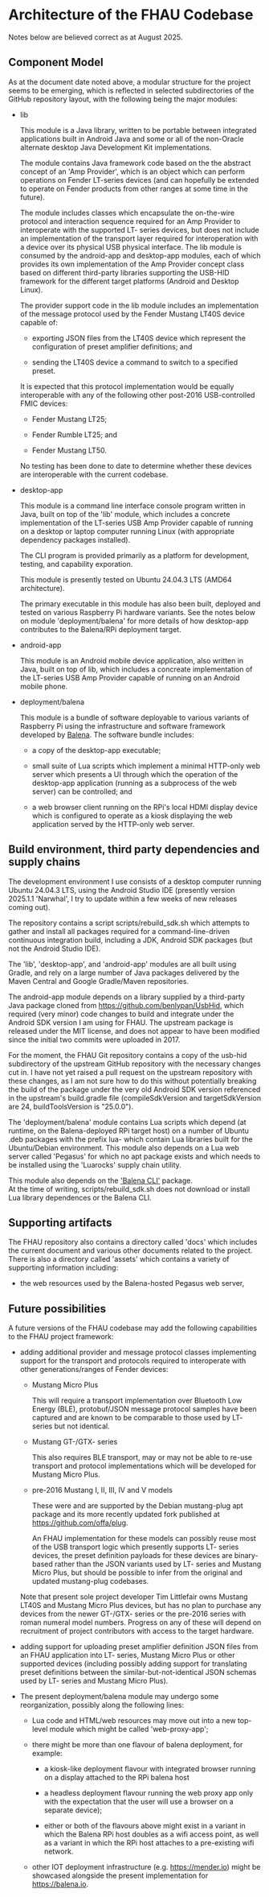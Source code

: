 # Architecture of the FHAU Codebase

Notes below are believed correct as at August 2025.

## Component Model

As at the document date noted above, a modular structure for the project 
seems to be emerging, which is reflected in selected subdirectories of 
the GitHub repository layout, with the following being the major modules:

* lib

  This module is a Java library, written to be portable between integrated
  applications built in Android Java and some or all of the non-Oracle 
  alternate desktop Java Development Kit implementations.

  The module contains Java framework code based on the the abstract concept
  of an 'Amp Provider', which is an object which can perform operations on Fender
  LT-series devices (and can hopefully be extended to operate on Fender products
  from other ranges at some time in the future).  
  
  The module includes classes which encapsulate the on-the-wire protocol and 
  interaction sequence required for an Amp Provider to interoperate with the 
  supported LT- series devices, but does not include an implementation 
  of the transport layer required for interoperation with a device over its
  physical USB physical interface.  The lib module is consumed by the android-app and 
  desktop-app modules, each of which provides its own implementation of the Amp Provider
  concept class based on different third-party libraries supporting the USB-HID 
  framework for the different target platforms (Android and Desktop Linux).
  
  The provider support code in the lib module includes an implementation of the 
  message protocol used by the Fender Mustang LT40S device capable of:

  * exporting JSON files from the LT40S device which represent the configuration
    of preset amplifier definitions; and

  * sending the LT40S device a command to switch to a specified preset.

  It is expected that this protocol implementation would be equally interoperable 
  with any of the following other post-2016 USB-controlled FMIC devices:

  * Fender Mustang LT25;
  
  * Fender Rumble LT25; and

  * Fender Mustang LT50.

  No testing has been done to date to determine whether these devices are interoperable
  with the current codebase.

* desktop-app

  This module is a command line interface console program written in Java, built on top 
  of the 'lib' module, which includes a concrete implementation of the LT-series USB Amp 
  Provider capable of running on a desktop or laptop computer running Linux (with 
  appropriate dependency packages installed).  

  The CLI program is provided primarily as a platform for development, testing, 
  and capability exporation. 

  This module is presently tested on Ubuntu 24.04.3 LTS (AMD64 architecture).

  The primary executable in this module has also been built, deployed and tested 
  on various Raspberry Pi hardware variants.  See the notes below on module 
  'deployment/balena' for more details of how desktop-app contributes to the 
  Balena/RPi deployment target.

* android-app

  This module is an Android mobile device application, also written in Java, built on 
  top of lib, which includes a concreate implementation of the LT-series USB Amp Provider 
  capable of running on an Android mobile phone.

* deployment/balena
  
  This module is a bundle of software deployable to various variants of Raspberry Pi
  using the infrastructure and software framework developed by [Balena](https://balena.io).
  The software bundle includes:
  
  + a copy of the desktop-app executable; 

  + small suite of Lua scripts which implement a minimal HTTP-only web server which 
    presents a UI through which the operation of the desktop-app application (running
    as a subprocess of the web server) can be controlled; and

  + a web browser client running on the RPi's local HDMI display device which is 
    configured to operate as a kiosk displaying the web application served by the 
    HTTP-only web server.

## Build environment, third party dependencies and supply chains
  
  The development environment I use consists of a desktop computer running Ubuntu 24.04.3 LTS,
  using the Android Studio IDE (presently version 2025.1.1 'Narwhal', I try to update within 
  a few weeks of new releases coming out).
  
  The repository contains a script scripts/rebuild_sdk.sh which attempts to gather 
  and install all packages required for a command-line-driven continuous integration
  build, including a JDK, Android SDK packages (but not the Android Studio IDE).

  The 'lib', 'desktop-app', and 'android-app' modules are all built using Gradle, and 
  rely on a large number of Java packages delivered by the Maven Central and Google 
  Gradle/Maven repositories.

  The android-app module depends on a library supplied by a third-party Java package 
  cloned from https://github.com/benlypan/UsbHid, which required (very minor) code changes 
  to build and integrate under the Android SDK version I am using for FHAU.  The upstream 
  package is released under the MIT license, and does not appear to have been modified
  since the initial two commits were uploaded in 2017.  
  
  For the moment, the FHAU Git repository contains a copy of the usb-hid subdirectory 
  of the upstream GitHub repository with the necessary changes cut in.  I have not yet 
  raised a pull request on the upstream repository with these changes, as I am not 
  sure how to do this without potentially breaking the build of the package under 
  the very old Android SDK version referenced in the upstream's build.gradle
  file (compileSdkVersion and targetSdkVersion are 24, buildToolsVersion is "25.0.0").

  The 'deployment/balena' module contains Lua scripts which depend (at runtime, on the 
  Balena-deployed RPi target host) on a number of Ubuntu .deb packages with the prefix 
  lua- which contain Lua libraries built for the Ubuntu/Debian environment.  This module 
  also depends on a Lua web server called 'Pegasus' for which no apt package exists
  and which needs to be installed using the 'Luarocks' supply chain utility. 
  
  This module also depends on the 
  ['Balena CLI'](https://docs.balena.io/reference/balena-cli/latest/) 
  package.  
  At the time of writing, scripts/rebuild_sdk.sh does not download or install Lua library 
  dependences or the Balena CLI.
  
## Supporting artifacts

The FHAU repository also contains a directory called 'docs' which includes the current 
document and various other documents related to the project.  There is also a directory
called 'assets' which contains a variety of supporting information including:
*  the web resources used by the Balena-hosted Pegasus web server,

## Future possibilities

  A future versions of the FHAU codebase may add the following capabilities
  to the FHAU project framework:

  * adding additional provider and message protocol classes implementing support 
    for the transport and protocols required to interoperate with other 
    generations/ranges of Fender devices:

    + Mustang Micro Plus 
      
      This will require a transport implementation over Bluetooth Low Energy (BLE), 
      protobuf/JSON message protocol samples have been captured and are known to be 
      comparable to those used by LT- series but not identical.

    + Mustang GT-/GTX- series 

      This also requires BLE transport, may or may not be able to re-use transport and 
      protocol implementations which will be developed for Mustang Micro Plus.

    + pre-2016 Mustang I, II, III, IV and V models 
    
      These were and are supported by the Debian mustang-plug apt package and its more 
      recently updated fork published at https://github.com/offa/plug. 

      An FHAU implementation for these models can possibly reuse most of the USB transport
      logic which presently supports LT- series devices, the preset definition payloads 
      for these devices are binary-based rather than the JSON variants used by LT- series
      and Mustang Micro Plus, but should be possible to infer from the original and 
      updated mustang-plug codebases.

    Note that present sole project developer Tim Littlefair owns Mustang LT40S and 
    Mustang Micro Plus devices, but has no plan to purchase any devices from the newer 
    GT-/GTX- series or the pre-2016 series with roman numeral model numbers.  Progress 
    on any of these will depend on recruitment of project contributors with access to 
    the target hardware.

  * adding support for uploading preset amplifier definition JSON files from an FHAU 
    application into LT- series, Mustang Micro Plus or other supported devices
    (including possibly adding support for translating preset definitions 
    between the similar-but-not-identical JSON schemas used by LT- series and 
    Mustang Micro Plus). 
    
  * The present deployment/balena module may undergo some reorganization, possibly 
    along the following lines:

    + Lua code and HTML/web resources may move out into a new top-level module which 
      might be called 'web-proxy-app';

    + there might be more than one flavour of balena deployment, for example:
    
      - a kiosk-like deployment flavour with integrated browser running on a display attached
        to the RPi balena host
        
      - a headless deployment flavour running the web proxy app only with the expectation 
        that the user will use a browser on a separate device);

      - either or both of the flavours above might exist in a variant in which the 
        Balena RPi host doubles as a wifi access point, as well as a variant in which 
        the RPi host attaches to a pre-existing wifi network.

    + other IOT deployment infrastructure (e.g. https://mender.io) might be showcased 
      alongside the present implementation for https://balena.io.


